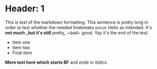 # Header: 1
This is _test_ of the markdown formatting. This sentence is pretty long in order to test whether the needed linebreaks occur Hello as intended. It's **not much _but it's still** pretty_ ~bad~ good. Yay it's the end of the test.

* Item one
* Item two
* Final item

**More text here which starts BF** and _ends in italics._
